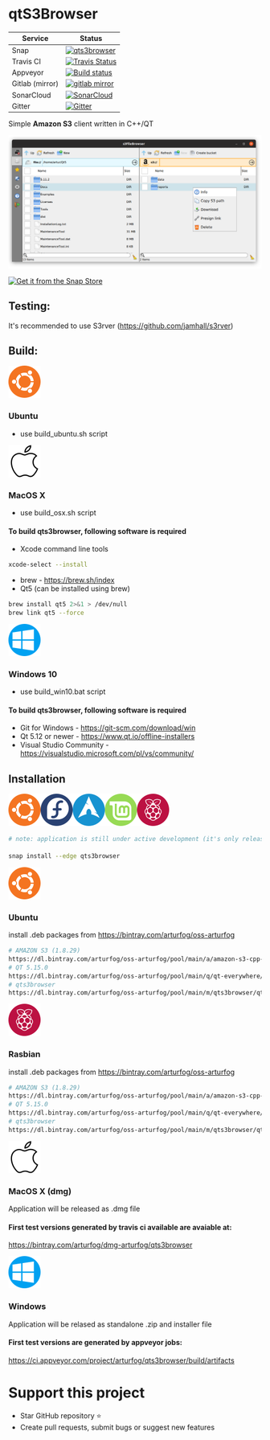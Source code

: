 # qtS3Browser


| Service | Status                                         |
| ------- | ---------------------------------------------- |
| Snap | [![qts3browser](https://snapcraft.io/qts3browser/badge.svg)](https://snapcraft.io/qts3browser) |
| Travis CI | [![Travis Status](https://travis-ci.org/arturfog/qtS3Browser.svg?branch=master)](https://travis-ci.org/arturfog/qtS3Browser#) |
| Appveyor | [![Build status](https://ci.appveyor.com/api/projects/status/niv2eo6816w73tp9?svg=true)](https://ci.appveyor.com/project/arturfog/qts3browser) |
| Gitlab (mirror) | [![gitlab mirror](https://img.shields.io/badge/code%20mirror-gitlab-blue.svg)](https://gitlab.com/arturfog/qts3browser/commits/master) |
| SonarCloud | [![SonarCloud](https://sonarcloud.io/api/project_badges/measure?project=arturfog_qtS3Browser&metric=alert_status)](https://sonarcloud.io/dashboard?id=arturfog_qtS3Browser) |
| Gitter | [![Gitter](https://badges.gitter.im/arturfog/qtS3Browser.svg)](https://gitter.im/arturfog/qtS3Browser?utm_source=badge&utm_medium=badge&utm_campaign=pr-badge) |

Simple **Amazon S3** client written in C++/QT

![Main Window](https://github.com/arturfog/qtS3Browser/raw/master/assets/app_main.png)

[![Get it from the Snap Store](https://snapcraft.io/static/images/badges/en/snap-store-black.svg)](https://snapcraft.io/qts3browser)

## Testing:

It's recommended to use S3rver (https://github.com/jamhall/s3rver)

## Build:

![ubuntu](https://github.com/arturfog/qtS3Browser/raw/master/assets/64_ubuntu_icon.png)
### Ubuntu
- use build_ubuntu.sh script

![osx](https://github.com/arturfog/qtS3Browser/raw/master/assets/64_osx_icon.png)
### MacOS X 
- use build_osx.sh script
#### To build qts3browser, following software is required
- Xcode command line tools
```sh
xcode-select --install
```
- brew - https://brew.sh/index
- Qt5 (can be installed using brew)
```sh
brew install qt5 2>&1 > /dev/null
brew link qt5 --force
```

![windows10](https://github.com/arturfog/qtS3Browser/raw/master/assets/64_win_icon.png)
### Windows 10
- use build_win10.bat script
#### To build qts3browser, following software is required
- Git for Windows - https://git-scm.com/download/win
- Qt 5.12 or newer - https://www.qt.io/offline-installers
- Visual Studio Community - https://visualstudio.microsoft.com/pl/vs/community/

## Installation

![ubuntu](https://github.com/arturfog/qts3browser/raw/master/assets/64_ubuntu_icon.png)![fedora](https://github.com/arturfog/qts3browser/raw/master/assets/64_fedora_icon.png)![arch](https://github.com/arturfog/qts3browser/raw/master/assets/64_arch_icon.png)![mint](https://github.com/arturfog/qts3browser/raw/master/assets/64_mint_icon.png)![rpi](https://github.com/arturfog/qts3browser/raw/master/assets/64_rpi_icon.png)

```sh
# note: application is still under active development (it's only released in experimental 'edge' channel)

snap install --edge qts3browser
```

![ubuntu](https://github.com/arturfog/qts3browser/raw/master/assets/64_ubuntu_icon.png)
### Ubuntu
install .deb packages from https://bintray.com/arturfog/oss-arturfog

```sh
# AMAZON S3 (1.8.29)
https://dl.bintray.com/arturfog/oss-arturfog/pool/main/a/amazon-s3-cpp-sdk/amazon-s3-cpp-sdk_1.8.29_amd64.deb
# QT 5.15.0
https://dl.bintray.com/arturfog/oss-arturfog/pool/main/q/qt-everywhere/qt-everywhere_5.15.0_amd64.deb
# qts3browser
https://dl.bintray.com/arturfog/oss-arturfog/pool/main/m/qts3browser/qts3browser_1.0.14_amd64.deb
```

![rpi](https://github.com/arturfog/qts3browser/raw/master/assets/64_rpi_icon.png)
### Rasbian
install .deb packages from https://bintray.com/arturfog/oss-arturfog

```sh
# AMAZON S3 (1.8.29)
https://dl.bintray.com/arturfog/oss-arturfog/pool/main/a/amazon-s3-cpp-sdk/amazon-s3-cpp-sdk_1.8.29_armhf.deb
# QT 5.15.0
https://dl.bintray.com/arturfog/oss-arturfog/pool/main/q/qt-everywhere/qt-everywhere_5.15.0_armhf.deb
# qts3browser
https://dl.bintray.com/arturfog/oss-arturfog/pool/main/m/qts3browser/qts3browser_1.0.12_armhf.deb
```

![osx](https://github.com/arturfog/qtS3Browser/raw/master/assets/64_osx_icon.png)
### MacOS X (dmg)
Application will be released as .dmg file

#### First test versions generated by travis ci available are avaiable at:

https://bintray.com/arturfog/dmg-arturfog/qts3browser

![windows10](https://github.com/arturfog/qtS3Browser/raw/master/assets/64_win_icon.png)
### Windows
Application will be relased as standalone .zip and installer file

#### First test versions are generated by appveyor jobs:

https://ci.appveyor.com/project/arturfog/qts3browser/build/artifacts

# Support this project
- Star GitHub repository :star:
- Create pull requests, submit bugs or suggest new features
